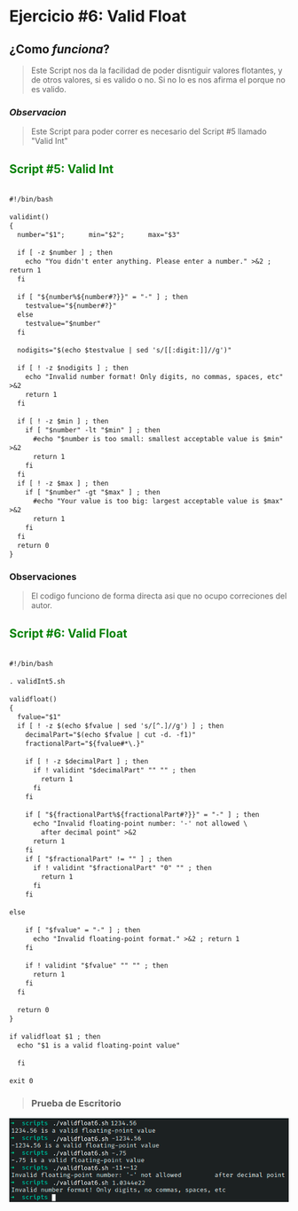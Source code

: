 # Ejercicio #6: Valid Float

## ¿Como _funciona_?

>Este Script nos da la facilidad de poder disntiguir valores flotantes, y de otros valores, si es valido o no. Si no lo es nos afirma el porque no es valido.

### _Observacion_ ###
>Este Script para poder correr es necesario del Script #5 llamado "Valid Int"

## <span style="color:green">Script #5: Valid Int</span> ##

<pre><code>
#!/bin/bash

validint()
{
  number="$1";      min="$2";      max="$3"

  if [ -z $number ] ; then
    echo "You didn't enter anything. Please enter a number." >&2 ; return 1
  fi

  if [ "${number%${number#?}}" = "-" ] ; then
    testvalue="${number#?}"
  else
    testvalue="$number"
  fi
  
  nodigits="$(echo $testvalue | sed 's/[[:digit:]]//g')"
  
  if [ ! -z $nodigits ] ; then
    echo "Invalid number format! Only digits, no commas, spaces, etc" >&2
    return 1
  fi
  
  if [ ! -z $min ] ; then
    if [ "$number" -lt "$min" ] ; then
      #echo "$number is too small: smallest acceptable value is $min" >&2
      return 1
    fi
  fi
  if [ ! -z $max ] ; then
    if [ "$number" -gt "$max" ] ; then
      #echo "Your value is too big: largest acceptable value is $max" >&2
      return 1
    fi
  fi
  return 0
} </code></pre>

### Observaciones ###
> El codigo funciono de forma directa asi que no ocupo correciones del autor.

## <span style="color:green">Script #6: Valid Float</span> ##

<pre><code>
#!/bin/bash

. validInt5.sh

validfloat()
{
  fvalue="$1"
  if [ ! -z $(echo $fvalue | sed 's/[^.]//g') ] ; then
    decimalPart="$(echo $fvalue | cut -d. -f1)"
    fractionalPart="${fvalue#*\.}"

    if [ ! -z $decimalPart ] ; then
      if ! validint "$decimalPart" "" "" ; then
        return 1
      fi 
    fi

    if [ "${fractionalPart%${fractionalPart#?}}" = "-" ] ; then
      echo "Invalid floating-point number: '-' not allowed \
        after decimal point" >&2
      return 1
    fi 
    if [ "$fractionalPart" != "" ] ; then 
      if ! validint "$fractionalPart" "0" "" ; then
        return 1
      fi
    fi
    
else 
    
    if [ "$fvalue" = "-" ] ; then
      echo "Invalid floating-point format." >&2 ; return 1
    fi

    if ! validint "$fvalue" "" "" ; then
      return 1
    fi 
  fi

  return 0
}

if validfloat $1 ; then
  echo "$1 is a valid floating-point value"
  
  fi

exit 0
</code></pre>

> ### Prueba de Escritorio ###

![6](6.png)


